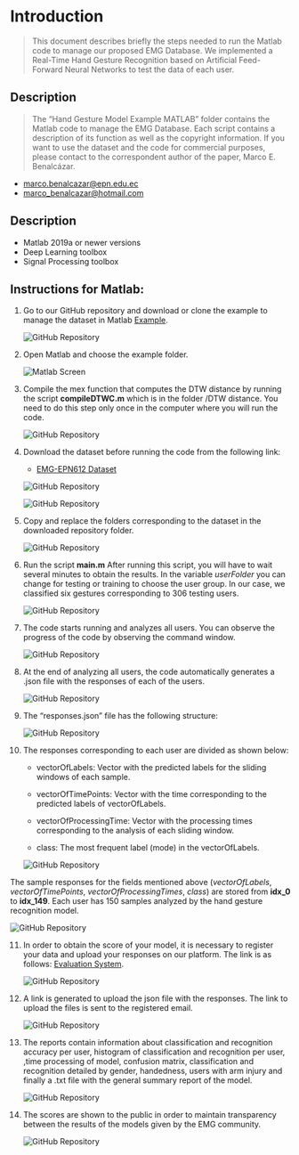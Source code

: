 # Introduction

> This document describes briefly the steps needed to run the Matlab code to manage our proposed EMG Database. We implemented a Real-Time Hand Gesture Recognition based on Artificial Feed-Forward Neural Networks to test the data of each user.


## Description

> The “Hand Gesture Model Example MATLAB” folder contains the Matlab code to manage the EMG Database. Each script contains a description of its function as well as the copyright information. If you want to use the dataset and the code for commercial purposes, please contact to the correspondent author of the paper, Marco E. Benalcázar.

* marco.benalcazar@epn.edu.ec 
* marco_benalcazar@hotmail.com

## Description

* Matlab 2019a or newer versions
* Deep Learning toolbox
* Signal Processing toolbox


## Instructions for Matlab:

1. Go to our GitHub repository and download or clone the example to manage the dataset in Matlab [Example](https://github.com/laboratorioAI/DTW_ANN_EPN_Matlab).

    ![GitHub Repository](I1.png "Step 1")

2. Open Matlab and choose the example folder.

    ![Matlab Screen](I2.png "Step 2")

3. Compile the mex function that computes the DTW distance by running the script **compileDTWC.m** which is in the folder /DTW distance. You need to do this step only once in the computer where you will run the code. 
   
    ![GitHub Repository](I3.png "Step 3")

4. Download the dataset before running the code from the following link: 
   
   * [EMG-EPN612 Dataset](https://laboratorio-ia.epn.edu.ec/es/recursos/dataset/2020_emg_dataset_612)

    ![GitHub Repository](Dataset.png "Dataset")

    ![GitHub Repository](Zenodo.png "Dataset")

5. Copy and replace the folders corresponding to the dataset in the downloaded repository folder.
   
   ![GitHub Repository](CopyDataset.png "Dataset")


6. Run the script **main.m** After running this script, you will have to wait several minutes to obtain the results. In the variable *userFolder* you can change for testing or training to choose the user group. In our case, we classified six gestures corresponding to 306 testing users.

    ![GitHub Repository](I4.png "Step 4")

7. The code starts running and analyzes all users. You can observe the progress of the code by observing the command window.

    ![GitHub Repository](I5.png "Step 5")

8. At the end of analyzing all users, the code automatically generates a .json file with the responses of each of the users.

    ![GitHub Repository](I6.png "Step 6")

9.  The “responses.json” file has the following structure:

    ![GitHub Repository](I9.png "Step 7")

10. The responses corresponding to each user are divided as shown below:

    * vectorOfLabels:  Vector with the predicted labels for the sliding windows of each sample.

    * vectorOfTimePoints:  Vector with the time corresponding to the predicted labels of vectorOfLabels.

    * vectorOfProcessingTime: Vector with the processing times corresponding to the analysis of each sliding window.

    * class:  The most frequent label (mode) in the vectorOfLabels.

    ![GitHub Repository](I10.png "Step 8")

The sample responses for the fields mentioned above (*vectorOfLabels*, *vectorOfTimePoints*, *vectorOfProcessingTimes*, *class*) are stored from **idx_0** to **idx_149**. Each user has 150 samples analyzed by the hand gesture recognition model.

  ![GitHub Repository](I11.png "Step 9")

11. In order to obtain the score of your model, it is necessary to register your data and upload your responses on our platform.  The link is as follows:
[Evaluation System](https://aplicaciones-ia.epn.edu.ec/webapps/home/session.html?app=EMG%20Gesture%20Recognition%20Evaluator).

    ![GitHub Repository](I12.png "Platform")

12. A link is generated to upload the json file with the responses. The link to upload the files is sent to the registered email.
    
    ![GitHub Repository](Email.png "Email")

13. The reports contain information about classification and recognition accuracy per user, histogram of classification and recognition per user, ,time processing of model, confusion matrix, classification and recognition detailed by gender, handedness, users with arm injury and finally a .txt file with the general summary report of the model. 

    ![GitHub Repository](Scores.png "Email")

14. The scores are shown to the public in order to maintain transparency between the results of the models given by the EMG community.

    ![GitHub Repository](systemEvaluation.png "Email")

